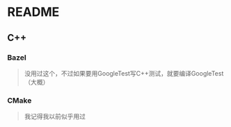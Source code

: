 # README

## C++

### Bazel

> 没用过这个，不过如果要用GoogleTest写C++测试，就要编译GoogleTest（大概）

### CMake

> 我记得我以前似乎用过